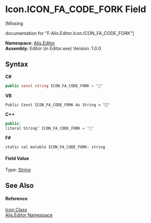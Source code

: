 # Icon.ICON_FA_CODE_FORK Field
 

\[Missing <summary> documentation for "F:Alis.Editor.Icon.ICON_FA_CODE_FORK"\]

**Namespace:**&nbsp;<a href="b150ade4-39de-a232-5f06-d3cdc1b2c538">Alis.Editor</a><br />**Assembly:**&nbsp;Editor (in Editor.exe) Version: 1.0.0

## Syntax

**C#**<br />
``` C#
public const string ICON_FA_CODE_FORK = ""
```

**VB**<br />
``` VB
Public Const ICON_FA_CODE_FORK As String = ""
```

**C++**<br />
``` C++
public:
literal String^ ICON_FA_CODE_FORK = ""
```

**F#**<br />
``` F#
static val mutable ICON_FA_CODE_FORK: string
```


#### Field Value
Type: <a href="https://docs.microsoft.com/dotnet/api/system.string" target="_blank">String</a>

## See Also


#### Reference
<a href="cc0f883c-67f8-f772-c6d7-a60b129f22a7">Icon Class</a><br /><a href="b150ade4-39de-a232-5f06-d3cdc1b2c538">Alis.Editor Namespace</a><br />